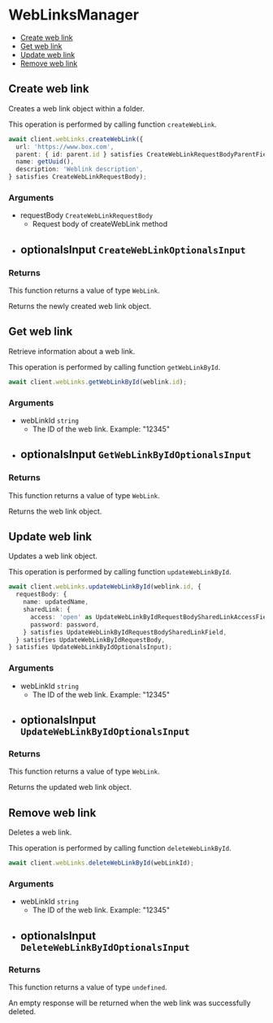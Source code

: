 # WebLinksManager

- [Create web link](#create-web-link)
- [Get web link](#get-web-link)
- [Update web link](#update-web-link)
- [Remove web link](#remove-web-link)

## Create web link

Creates a web link object within a folder.

This operation is performed by calling function `createWebLink`.

```ts
await client.webLinks.createWebLink({
  url: 'https://www.box.com',
  parent: { id: parent.id } satisfies CreateWebLinkRequestBodyParentField,
  name: getUuid(),
  description: 'Weblink description',
} satisfies CreateWebLinkRequestBody);
```

### Arguments

- requestBody `CreateWebLinkRequestBody`
  - Request body of createWebLink method
- optionalsInput `CreateWebLinkOptionalsInput`
  -

### Returns

This function returns a value of type `WebLink`.

Returns the newly created web link object.

## Get web link

Retrieve information about a web link.

This operation is performed by calling function `getWebLinkById`.

```ts
await client.webLinks.getWebLinkById(weblink.id);
```

### Arguments

- webLinkId `string`
  - The ID of the web link. Example: "12345"
- optionalsInput `GetWebLinkByIdOptionalsInput`
  -

### Returns

This function returns a value of type `WebLink`.

Returns the web link object.

## Update web link

Updates a web link object.

This operation is performed by calling function `updateWebLinkById`.

```ts
await client.webLinks.updateWebLinkById(weblink.id, {
  requestBody: {
    name: updatedName,
    sharedLink: {
      access: 'open' as UpdateWebLinkByIdRequestBodySharedLinkAccessField,
      password: password,
    } satisfies UpdateWebLinkByIdRequestBodySharedLinkField,
  } satisfies UpdateWebLinkByIdRequestBody,
} satisfies UpdateWebLinkByIdOptionalsInput);
```

### Arguments

- webLinkId `string`
  - The ID of the web link. Example: "12345"
- optionalsInput `UpdateWebLinkByIdOptionalsInput`
  -

### Returns

This function returns a value of type `WebLink`.

Returns the updated web link object.

## Remove web link

Deletes a web link.

This operation is performed by calling function `deleteWebLinkById`.

```ts
await client.webLinks.deleteWebLinkById(webLinkId);
```

### Arguments

- webLinkId `string`
  - The ID of the web link. Example: "12345"
- optionalsInput `DeleteWebLinkByIdOptionalsInput`
  -

### Returns

This function returns a value of type `undefined`.

An empty response will be returned when the web link
was successfully deleted.
